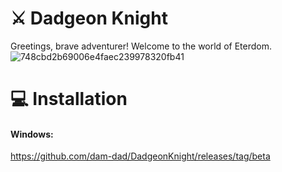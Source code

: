 # ⚔ Dadgeon Knight

Greetings, brave adventurer! Welcome to the world of Eterdom.
![748cbd2b69006e4faec239978320fb41](https://user-images.githubusercontent.com/96839165/222686810-a19b3255-4f5d-472b-aa95-7eabcedc542e.png)


# 💻 Installation

#### **Windows:**

https://github.com/dam-dad/DadgeonKnight/releases/tag/beta
